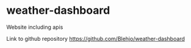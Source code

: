 # weather-dashboard
Website including apis



Link to github repository
https://github.com/Blehjo/weather-dashboard
